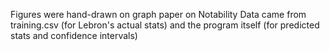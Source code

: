 Figures were hand-drawn on graph paper on Notability
Data came from training.csv (for Lebron's actual stats) and the program itself
(for predicted stats and confidence intervals)

